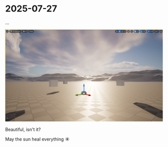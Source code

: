 # 2025-07-27

...

![](https://raw.githubusercontent.com/DavidCai1874/my-tech-art-station-assets-storage-01/main/20250727161203.png)

Beautiful, isn't it?

May the sun heal everything ☀